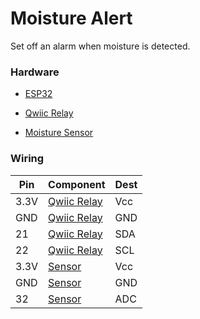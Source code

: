 # Moisture Alert

Set off an alarm when moisture is detected. 

### Hardware

* [ESP32](https://www.espressif.com/en/products/devkits/esp32-devkitc)

* [Qwiic Relay](https://www.sparkfun.com/products/15093)

* [Moisture Sensor](https://www.seeedstudio.com/Grove-Capacitive-Moisture-Sensor-Corrosion-Resistant.html?queryID=925b48bf8674952cc1ddd2dc074bb28c&objectID=2850&indexName=bazaar_retailer_products)

### Wiring

| Pin   | Component     | Dest  |
|-------|---------------|-------|
| 3.3V  | [Qwiic Relay](https://www.sparkfun.com/products/15093)    | Vcc   |
| GND   | [Qwiic Relay](https://www.sparkfun.com/products/15093)     | GND   |
| 21    | [Qwiic Relay](https://www.sparkfun.com/products/15093)     | SDA   |
| 22    | [Qwiic Relay](https://www.sparkfun.com/products/15093)     | SCL   |
| 3.3V  | [Sensor](https://www.seeedstudio.com/Grove-Capacitive-Moisture-Sensor-Corrosion-Resistant.html?queryID=925b48bf8674952cc1ddd2dc074bb28c&objectID=2850&indexName=bazaar_retailer_products)        | Vcc   |
| GND   | [Sensor](https://www.seeedstudio.com/Grove-Capacitive-Moisture-Sensor-Corrosion-Resistant.html?queryID=925b48bf8674952cc1ddd2dc074bb28c&objectID=2850&indexName=bazaar_retailer_products)         | GND   |
| 32    | [Sensor](https://www.seeedstudio.com/Grove-Capacitive-Moisture-Sensor-Corrosion-Resistant.html?queryID=925b48bf8674952cc1ddd2dc074bb28c&objectID=2850&indexName=bazaar_retailer_products)         | ADC   |
